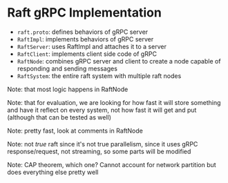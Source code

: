 # Raft gRPC Implementation

* ``raft.proto``: defines behaviors of gRPC server  
* ``RaftImpl``: implements behaviors of gRPC server
* ``RaftServer``: uses RaftImpl and attaches it to a server
* ``RaftClient``: implements client side code of gRPC
* ``RaftNode``: combines gRPC server and client to create a node capable of responding and sending messages
* ``RaftSystem``: the entire raft system with multiple raft nodes

Note: that most logic happens in RaftNode

Note: that for evaluation, we are looking for how fast it will store something and have it reflect
on every system, not how fast it will get and put (although that can be tested as well)

Note: pretty fast, look at comments in RaftNode

Note: not *true* raft since it's not true parallelism, since it uses gRPC response/request, not streaming, so some parts will be modified

Note: CAP theorem, which one? Cannot account for network partition but does everything else pretty well